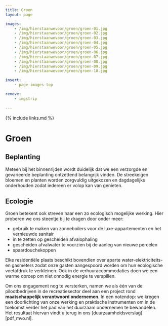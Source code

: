 ```yaml
---
title: Groen
layout: page

images:
    - /img/hierstaanwevoor/groen/groen-01.jpg
    - /img/hierstaanwevoor/groen/groen-02.jpg
    - /img/hierstaanwevoor/groen/groen-03.jpg
    - /img/hierstaanwevoor/groen/groen-04.jpg
    - /img/hierstaanwevoor/groen/groen-05.jpg
    - /img/hierstaanwevoor/groen/groen-06.jpg
    - /img/hierstaanwevoor/groen/groen-07.jpg
    - /img/hierstaanwevoor/groen/groen-08.jpg
    - /img/hierstaanwevoor/groen/groen-09.jpg
    - /img/hierstaanwevoor/groen/groen-10.jpg

insert:
    - page-images-top

remove:
    - imgstrip
    
---
```


{% include links.md %}

# Groen

## Beplanting

Meteen bij het binnenrijden wordt duidelijk dat we een verzorgde en gevarieerde beplanting ontzettend belangrijk vinden. De streekeigen bloemen en planten worden zorgvuldig uitgekozen en dagdagelijks onderhouden zodat iedereen er volop kan van genieten.<br>


## Ecologie

Groen betekent ook streven naar een zo ecologisch mogelijke werking. Hier proberen we ons steentje bij te dragen door onder meer:

- gebruik te maken van zonneboilers voor de luxe-appartementen en het vernieuwde sanitair
- in te zetten op gescheiden afvalophaling
- gescheiden afvalwater te voorzien bij de aanleg van nieuwe percelen
- spaardouchekoppen

Elke residentiële plaats beschikt bovendien over aparte water-elektriciteits-en gasmeters zodat onze gasten aangespoord worden om hun ecologische voetafdruk te verkleinen. Ook in de verhuuraccommodaties doen we een warme oproep om niet onnodig energie te verspillen.

Om ons engagement nog te versterken, namen we als één van de pilootbedrijven in de recreatiesector deel aan een project rond **maatschappelijk verantwoord ondernemen**. In een notendop: we kregen een doorlichting van onze werking en praktische instrumenten om in de toekomst verder het pad van het duurzaam ondernemen te bewandelen.<br>
Het resultaat hiervan vindt u terug in ons [duurzaamheidsverslag] [pdf_mvo.nl]. 

